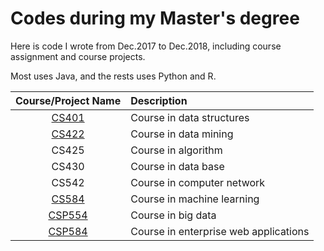 # Codes during my Master's degree

Here is code I wrote from Dec.2017 to Dec.2018, including course assignment and course projects.

Most uses Java, and the rests uses Python and R.

|Course/Project Name|Description|
|:---:|:---|
|[CS401](./Java/CS401_couponIndex)|Course in data structures|
|[CS422](./R)|Course in data mining|
|CS425|Course in algorithm|
|CS430|Course in data base|
|CS542|Course in computer network|
|[CS584](./Python/CS584_machineLearning)|Course in machine learning|
|[CSP554](./Python/CSP554_movieRecommendat)|Course in big data|
|[CSP584](./Java/CSP584_enterpriseWebAPP)|Course in enterprise web applications
